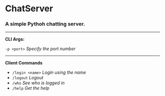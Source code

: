 # ChatServer
### A simple Pythoh chatting server.

-----------------------------------

**CLI Args:**

`-p <port>`    *Specify the port number*

-----------------------------------

**Client Commands**

* `/login <name>`    *Login using the name*
* `/logout`          *Logout*
* `/who`             *See who is logged in*
* `/help`            *Get the help*

